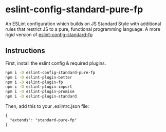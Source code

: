 # eslint-config-standard-pure-fp

An ESLint configuration which builds on JS Standard Style with
additional rules that restrict JS to a pure, functional programming language.
A more rigid version of [eslint-config-standard-fp](https://github.com/joshburgess/eslint-config-standard-fp)

## Instructions

First, install the eslint config & required plugins.

```bash
npm i -D eslint-config-standard-pure-fp
npm i -D eslint-plugin-better
npm i -D eslint-plugin-fp
npm i -D eslint-plugin-import
npm i -D eslint-plugin-promise
npm i -D eslint-plugin-standard
```

Then, add this to your .eslintrc.json file:

```
{
  "extends": "standard-pure-fp"
}
```
